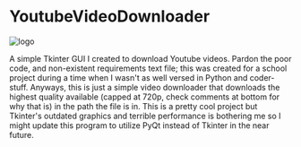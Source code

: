 # YoutubeVideoDownloader
![logo](https://user-images.githubusercontent.com/68078110/110566111-89bf9180-811d-11eb-9fc8-8ddc8ab03643.png)

A simple Tkinter GUI I created to download Youtube videos. 
Pardon the poor code, and non-existent requirements text file; this was created for a school project during a time when I wasn't as well versed in Python and coder-stuff.
Anyways, this is just a simple video downloader that downloads the highest quality available (capped at 720p, check comments at bottom for why that is) in the path the file 
is in. This is a pretty cool project but Tkinter's outdated graphics and terrible performance is bothering me so I might update this program to utilize PyQt instead of Tkinter in the near future.  
